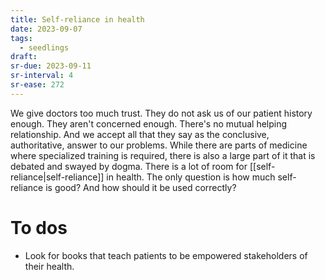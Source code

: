 ```yaml
---
title: Self-reliance in health
date: 2023-09-07
tags:
  - seedlings
draft:
sr-due: 2023-09-11
sr-interval: 4
sr-ease: 272
---
```

We give doctors too much trust. They do not ask us of our patient history enough. They aren't concerned enough. There's no mutual helping relationship. And we accept all that they say as the conclusive, authoritative, answer to our problems. While there are parts of medicine where specialized training is required, there is also a large part of it that is debated and swayed by dogma. There is a lot of room for [[self-reliance|self-reliance]] in health. The only question is how much self-reliance is good? And how should it be used correctly?

# To dos
- Look for books that teach patients to be empowered stakeholders of their health.